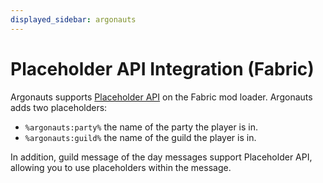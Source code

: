 ```yaml
---
displayed_sidebar: argonauts
---
```


# Placeholder API Integration (Fabric)

Argonauts supports [Placeholder API](https://modrinth.com/mod/placeholder-api) on the Fabric mod loader.
Argonauts adds two placeholders:
- `%argonauts:party%` the name of the party the player is in.
- `%argonauts:guild%` the name of the guild the player is in.

In addition, guild message of the day messages support Placeholder API, allowing you to use placeholders within the message.